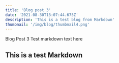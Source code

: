```yaml
---
title: 'Blog post 3'
date: '2021-08-30T13:07:44.675Z'
description: 'This is a test blog from Markdown'
thumbnail: '/img/blog/thumbnail4.png'
---
```


Blog Post 3
Test markdown text here

## This is a test Markdown
